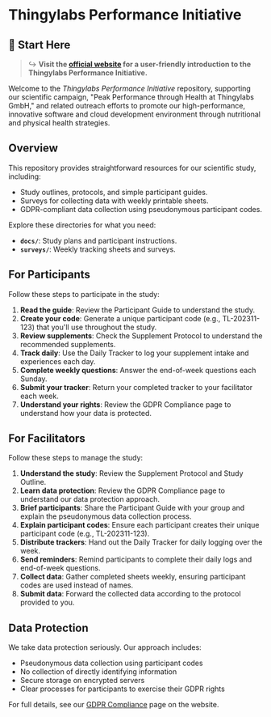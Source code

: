 # Thingylabs Performance Initiative

## 🚀 **Start Here**  
> ↪ **Visit the [official website](https://peformance.thingylabs.io/) for a user-friendly introduction to the Thingylabs Performance Initiative.**  

Welcome to the *Thingylabs Performance Initiative* repository, supporting our scientific campaign, "Peak Performance through Health at Thingylabs GmbH," and related outreach efforts to promote our high-performance, innovative software and cloud development environment through nutritional and physical health strategies.

## Overview

This repository provides straightforward resources for our scientific study, including:

- Study outlines, protocols, and simple participant guides.
- Surveys for collecting data with weekly printable sheets.
- GDPR-compliant data collection using pseudonymous participant codes.

Explore these directories for what you need:

- **`docs/`**: Study plans and participant instructions.
- **`surveys/`**: Weekly tracking sheets and surveys.

## For Participants

Follow these steps to participate in the study:

1. **Read the guide**: Review the Participant Guide to understand the study.
2. **Create your code**: Generate a unique participant code (e.g., TL-202311-123) that you'll use throughout the study.
3. **Review supplements**: Check the Supplement Protocol to understand the recommended supplements.
4. **Track daily**: Use the Daily Tracker to log your supplement intake and experiences each day.
5. **Complete weekly questions**: Answer the end-of-week questions each Sunday.
6. **Submit your tracker**: Return your completed tracker to your facilitator each week.
7. **Understand your rights**: Review the GDPR Compliance page to understand how your data is protected.

## For Facilitators

Follow these steps to manage the study:

1. **Understand the study**: Review the Supplement Protocol and Study Outline.
2. **Learn data protection**: Review the GDPR Compliance page to understand our data protection approach.
3. **Brief participants**: Share the Participant Guide with your group and explain the pseudonymous data collection process.
4. **Explain participant codes**: Ensure each participant creates their unique participant code (e.g., TL-202311-123).
5. **Distribute trackers**: Hand out the Daily Tracker for daily logging over the week.
6. **Send reminders**: Remind participants to complete their daily logs and end-of-week questions.
7. **Collect data**: Gather completed sheets weekly, ensuring participant codes are used instead of names.
8. **Submit data**: Forward the collected data according to the protocol provided to you.

## Data Protection

We take data protection seriously. Our approach includes:
- Pseudonymous data collection using participant codes
- No collection of directly identifying information
- Secure storage on encrypted servers
- Clear processes for participants to exercise their GDPR rights

For full details, see our [GDPR Compliance](gdpr-compliance.md) page on the website.
